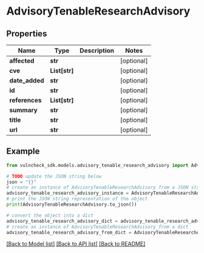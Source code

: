 # AdvisoryTenableResearchAdvisory


## Properties

Name | Type | Description | Notes
------------ | ------------- | ------------- | -------------
**affected** | **str** |  | [optional] 
**cve** | **List[str]** |  | [optional] 
**date_added** | **str** |  | [optional] 
**id** | **str** |  | [optional] 
**references** | **List[str]** |  | [optional] 
**summary** | **str** |  | [optional] 
**title** | **str** |  | [optional] 
**url** | **str** |  | [optional] 

## Example

```python
from vulncheck_sdk.models.advisory_tenable_research_advisory import AdvisoryTenableResearchAdvisory

# TODO update the JSON string below
json = "{}"
# create an instance of AdvisoryTenableResearchAdvisory from a JSON string
advisory_tenable_research_advisory_instance = AdvisoryTenableResearchAdvisory.from_json(json)
# print the JSON string representation of the object
print(AdvisoryTenableResearchAdvisory.to_json())

# convert the object into a dict
advisory_tenable_research_advisory_dict = advisory_tenable_research_advisory_instance.to_dict()
# create an instance of AdvisoryTenableResearchAdvisory from a dict
advisory_tenable_research_advisory_from_dict = AdvisoryTenableResearchAdvisory.from_dict(advisory_tenable_research_advisory_dict)
```
[[Back to Model list]](../README.md#documentation-for-models) [[Back to API list]](../README.md#documentation-for-api-endpoints) [[Back to README]](../README.md)


